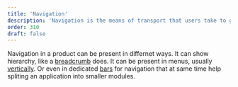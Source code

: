 ```yaml
---
title: 'Navigation'
description: 'Navigation is the means of transport that users take to go where they want.'
order: 310
draft: false
---
```


Navigation in a product can be present in differnet ways. It can show hierarchy, like a [breadcrumb](./breadcrumb) does. It can be present in menus, usually [vertically](./vertical-nav). Or even in dedicated [bars](./horizontal-nav) for navigation that at same time help spliting an application into smaller modules.
